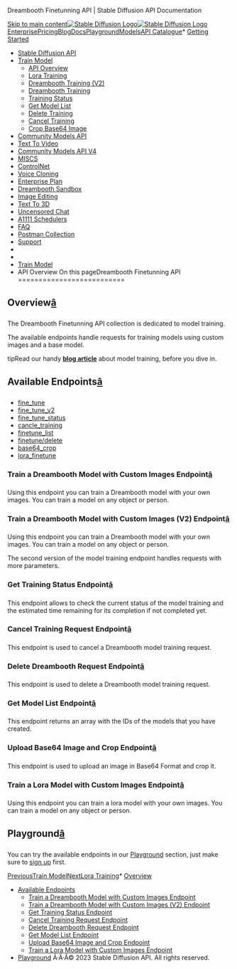 




Dreambooth Finetunning API \| Stable Diffusion API Documentation








[Skip to main content](#docusaurus_skipToContent_fallback)[![Stable Diffusion Logo](/docs/img/SD-logo.png)![Stable Diffusion Logo](/docs/img/SD-logo.png)](https://stablediffusionapi.com)[Enterprise](https://stablediffusionapi.com/enterprise)[Pricing](https://stablediffusionapi.com/#pricing)[Blog](https://stablediffusionapi.com/blog)[Docs](https://stablediffusionapi.com/docs)[Playground](https://stablediffusionapi.com/playground)[Models](https://stablediffusionapi.com/models)[API Catalogue](https://stablediffusionapi.com/catalogue)* [Getting Started](/docs/)
* [Stable Diffusion API](/docs/category/stable-diffusion-api)
* [Train Model](/docs/category/train-model)
	+ [API Overview](/docs/train-model/overview)
	+ [Lora Training](/docs/train-model/lora-finetune)
	+ [Dreambooth Training (V2\)](/docs/train-model/finetune-v2)
	+ [Dreambooth Training](/docs/train-model/finetune)
	+ [Training Status](/docs/train-model/finetune-status)
	+ [Get Model List](/docs/train-model/finetune-list)
	+ [Delete Training](/docs/train-model/finetune-delete)
	+ [Cancel Training](/docs/train-model/cancel-training)
	+ [Crop Base64 Image](/docs/train-model/base64-crop)
* [Community Models API](/docs/category/community-models-api)
* [Text To Video](/docs/category/text-to-video)
* [Community Models API V4](/docs/category/community-models-api-v4)
* [MISCS](/docs/category/miscs)
* [ControlNet](/docs/category/controlnet)
* [Voice Cloning](/docs/category/voice-cloning)
* [Enterprise Plan](/docs/category/enterprise-plan)
* [Dreambooth Sandbox](/docs/category/dreambooth-sandbox)
* [Image Editing](/docs/category/image-editing)
* [Text To 3D](/docs/category/text-to-3d)
* [Uncensored Chat](/docs/uncensored-chat)
* [A1111 Schedulers](/docs/a1111schedulers)
* [FAQ](/docs/faq)
* [Postman Collection](https://documenter.getpostman.com/view/18679074/2s83zdwReZ)
* [Support](https://discord.gg/UxqnDu7j3r)
* 
* 
* [Train Model](/docs/category/train-model)
* API Overview
On this pageDreambooth Finetunning API
==========================

Overview[â](#overview "Direct link to Overview")
--------------------------------------------------

The Dreambooth Finetunning API collection is dedicated to model training. 

The available endpoints handle requests for training models using custom images and a base model.

tipRead our handy **[blog article](https://stablediffusionapi.com/blog/stable-diffusion-api/how-to-finetune-dreambooth-model)** about model training, before you dive in.

Available Endpoints[â](#available-endpoints "Direct link to Available Endpoints")
-----------------------------------------------------------------------------------

* [fine\_tune](/docs/train-model/finetune)
* [fine\_tune\_v2](/docs/train-model/finetune-v2)
* [fine\_tune\_status](/docs/train-model/finetune-status)
* [cancle\_training](/docs/train-model/cancel-training)
* [finetune\_list](/docs/train-model/finetune-list)
* [finetune/delete](/docs/train-model/finetune-delete)
* [base64\_crop](/docs/train-model/base64-crop)
* [lora\_finetune](/docs/train-model/lora-finetune)
### Train a Dreambooth Model with Custom Images Endpoint[â](#train-a-dreambooth-model-with-custom-images-endpoint "Direct link to Train a Dreambooth Model with Custom Images Endpoint")

Using this endpoint you can train a Dreambooth model with your own images. You can train a model on any object or person.

### Train a Dreambooth Model with Custom Images (V2\) Endpoint[â](#train-a-dreambooth-model-with-custom-images-v2-endpoint "Direct link to Train a Dreambooth Model with Custom Images (V2) Endpoint")

Using this endpoint you can train a Dreambooth model with your own images. You can train a model on any object or person. 

The second version of the model training endpoint handles requests with more parameters.

### Get Training Status Endpoint[â](#get-training-status-endpoint "Direct link to Get Training Status Endpoint")

This endpoint allows to check the current status of the model training and the estimated time remaining for its completion if not completed yet.

### Cancel Training Request Endpoint[â](#cancel-training-request-endpoint "Direct link to Cancel Training Request Endpoint")

This endpoint is used to cancel a Dreambooth model training request.

### Delete Dreambooth Request Endpoint[â](#delete-dreambooth-request-endpoint "Direct link to Delete Dreambooth Request Endpoint")

This endpoint is used to delete a Dreambooth model training request.

### Get Model List Endpoint[â](#get-model-list-endpoint "Direct link to Get Model List Endpoint")

This endpoint returns an array with the IDs of the models that you have created.

### Upload Base64 Image and Crop Endpoint[â](#upload-base64-image-and-crop-endpoint "Direct link to Upload Base64 Image and Crop Endpoint")

This endpoint is used to upload an image in Base64 Format and crop it. 

### Train a Lora Model with Custom Images Endpoint[â](#train-a-lora-model-with-custom-images-endpoint "Direct link to Train a Lora Model with Custom Images Endpoint")

Using this endpoint you can train a lora model with your own images. You can train a model on any object or person.

Playground[â](#playground "Direct link to Playground")
--------------------------------------------------------

You can try the available endpoints in our [Playground](https://stablediffusionapi.com/playground?channel=dreambooth-training) section, just make sure to [sign up](https://stablediffusionapi.com/register) first.

[PreviousTrain Model](/docs/category/train-model)[NextLora Training](/docs/train-model/lora-finetune)* [Overview](#overview)
* [Available Endpoints](#available-endpoints)
	+ [Train a Dreambooth Model with Custom Images Endpoint](#train-a-dreambooth-model-with-custom-images-endpoint)
	+ [Train a Dreambooth Model with Custom Images (V2\) Endpoint](#train-a-dreambooth-model-with-custom-images-v2-endpoint)
	+ [Get Training Status Endpoint](#get-training-status-endpoint)
	+ [Cancel Training Request Endpoint](#cancel-training-request-endpoint)
	+ [Delete Dreambooth Request Endpoint](#delete-dreambooth-request-endpoint)
	+ [Get Model List Endpoint](#get-model-list-endpoint)
	+ [Upload Base64 Image and Crop Endpoint](#upload-base64-image-and-crop-endpoint)
	+ [Train a Lora Model with Custom Images Endpoint](#train-a-lora-model-with-custom-images-endpoint)
* [Playground](#playground)
Â·Â·Â© 2023 Stable Diffusion API. All rights reserved.



